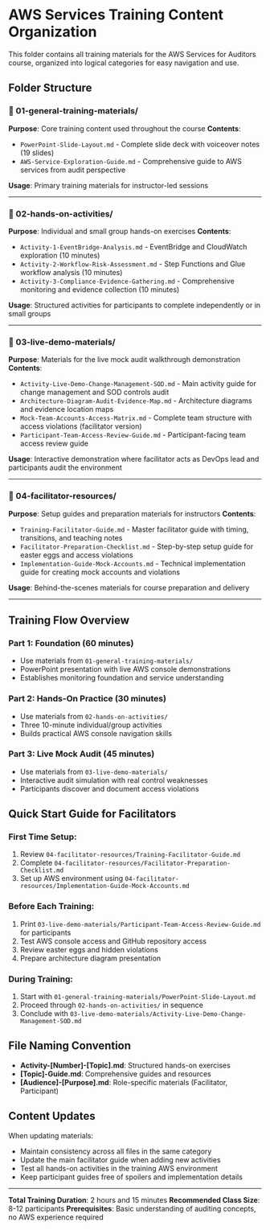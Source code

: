 # AWS Services Training Content Organization

This folder contains all training materials for the AWS Services for Auditors course, organized into logical categories for easy navigation and use.

## Folder Structure

### 📁 01-general-training-materials/
**Purpose**: Core training content used throughout the course
**Contents**:
- `PowerPoint-Slide-Layout.md` - Complete slide deck with voiceover notes (19 slides)
- `AWS-Service-Exploration-Guide.md` - Comprehensive guide to AWS services from audit perspective

**Usage**: Primary training materials for instructor-led sessions

---

### 📁 02-hands-on-activities/
**Purpose**: Individual and small group hands-on exercises
**Contents**:
- `Activity-1-EventBridge-Analysis.md` - EventBridge and CloudWatch exploration (10 minutes)
- `Activity-2-Workflow-Risk-Assessment.md` - Step Functions and Glue workflow analysis (10 minutes)  
- `Activity-3-Compliance-Evidence-Gathering.md` - Comprehensive monitoring and evidence collection (10 minutes)

**Usage**: Structured activities for participants to complete independently or in small groups

---

### 📁 03-live-demo-materials/
**Purpose**: Materials for the live mock audit walkthrough demonstration
**Contents**:
- `Activity-Live-Demo-Change-Management-SOD.md` - Main activity guide for change management and SOD controls audit
- `Architecture-Diagram-Audit-Evidence-Map.md` - Architecture diagrams and evidence location maps
- `Mock-Team-Accounts-Access-Matrix.md` - Complete team structure with access violations (facilitator version)
- `Participant-Team-Access-Review-Guide.md` - Participant-facing team access review guide

**Usage**: Interactive demonstration where facilitator acts as DevOps lead and participants audit the environment

---

### 📁 04-facilitator-resources/
**Purpose**: Setup guides and preparation materials for instructors
**Contents**:
- `Training-Facilitator-Guide.md` - Master facilitator guide with timing, transitions, and teaching notes
- `Facilitator-Preparation-Checklist.md` - Step-by-step setup guide for easter eggs and access violations
- `Implementation-Guide-Mock-Accounts.md` - Technical implementation guide for creating mock accounts and violations

**Usage**: Behind-the-scenes materials for course preparation and delivery

---

## Training Flow Overview

### **Part 1: Foundation (60 minutes)**
- Use materials from `01-general-training-materials/`
- PowerPoint presentation with live AWS console demonstrations
- Establishes monitoring foundation and service understanding

### **Part 2: Hands-On Practice (30 minutes)**
- Use materials from `02-hands-on-activities/`
- Three 10-minute individual/group activities
- Builds practical AWS console navigation skills

### **Part 3: Live Mock Audit (45 minutes)**
- Use materials from `03-live-demo-materials/`
- Interactive audit simulation with real control weaknesses
- Participants discover and document access violations

## Quick Start Guide for Facilitators

### **First Time Setup**:
1. Review `04-facilitator-resources/Training-Facilitator-Guide.md`
2. Complete `04-facilitator-resources/Facilitator-Preparation-Checklist.md`
3. Set up AWS environment using `04-facilitator-resources/Implementation-Guide-Mock-Accounts.md`

### **Before Each Training**:
1. Print `03-live-demo-materials/Participant-Team-Access-Review-Guide.md` for participants
2. Test AWS console access and GitHub repository access
3. Review easter eggs and hidden violations
4. Prepare architecture diagram presentation

### **During Training**:
1. Start with `01-general-training-materials/PowerPoint-Slide-Layout.md`
2. Proceed through `02-hands-on-activities/` in sequence
3. Conclude with `03-live-demo-materials/Activity-Live-Demo-Change-Management-SOD.md`

## File Naming Convention

- **Activity-[Number]-[Topic].md**: Structured hands-on exercises
- **[Topic]-Guide.md**: Comprehensive guides and resources
- **[Audience]-[Purpose].md**: Role-specific materials (Facilitator, Participant)

## Content Updates

When updating materials:
- Maintain consistency across all files in the same category
- Update the main facilitator guide when adding new activities
- Test all hands-on activities in the training AWS environment
- Keep participant guides free of spoilers and implementation details

---

**Total Training Duration**: 2 hours and 15 minutes
**Recommended Class Size**: 8-12 participants
**Prerequisites**: Basic understanding of auditing concepts, no AWS experience required
